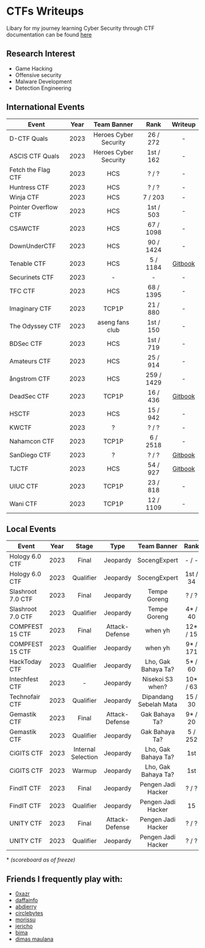 # CTFs Writeups
Libary for my journey learning Cyber Security through CTF   
documentation can be found [here](https://hyggehalcyon.gitbook.io/page/ctfs/2023)  

## Research Interest
- Game Hacking   
- Offensive security   
- Malware Development
- Detection Engineering

## International Events
| Event | Year  | Team Banner | Rank | Writeup |
| --- | --- |  :---: |  :---: | :---: |
| D-CTF Quals | 2023 | Heroes Cyber Security | 26 / 272 | - | 
| ASCIS CTF Quals | 2023 | Heroes Cyber Security | 1st / 162 | - | 
| Fetch the Flag CTF | 2023 | HCS | ? / ? | - | 
| Huntress CTF | 2023 | HCS | ? / ? | - | 
| Winja CTF | 2023 | HCS | 7 / 203 | - | 
| Pointer Overflow CTF | 2023 | HCS |  1st / 503 | - |
| CSAWCTF | 2023 | HCS |  67 / 1098 | - |
| DownUnderCTF | 2023 | HCS |  90 / 1424 | - |
| Tenable CTF | 2023 | HCS |  5 / 1184 | [Gitbook](https://hyggehalcyon.gitbook.io/page/ctfs/2023/tenable-ctf-2023) |
| Securinets CTF | 2023 | - |  - | - |
| TFC CTF | 2023 | HCS |  68 / 1395 | - |
| Imaginary CTF | 2023 | TCP1P | 21 / 880 | - |
| The Odyssey CTF | 2023 | aseng fans club | 1st / 150 | - |
| BDSec CTF | 2023 | HCS | 1st / 719 | - |
| Amateurs CTF | 2023 | HCS | 25 / 914 | - |
| ångstrom CTF | 2023 | HCS | 259 / 1429 | - 
| DeadSec CTF | 2023 | TCP1P | 16 / 436 | [Gitbook](https://hyggehalcyon.gitbook.io/page/ctfs/2023/deadsec-ctf-2023) 
| HSCTF | 2023 | HCS | 15 / 942 | -
| KWCTF | 2023 | ? | ? / ? | - 
| Nahamcon CTF | 2023 | TCP1P | 6 / 2518 | -     
| SanDiego CTF |2023 | ? | ? / ? | [Gitbook](https://hyggehalcyon.gitbook.io/page/ctfs/2023/sandiegoctf-2023) 
| TJCTF |  2023 | HCS | 54 / 927 | [Gitbook](https://hyggehalcyon.gitbook.io/page/ctfs/2023/tjctf-2023) 
| UIUC CTF | 2023 | TCP1P | 23 / 818 | -    
| Wani CTF | 2023 | TCP1P | 12 / 1109 | - 
    
    
## Local Events
| Event | Year  | Stage | Type | Team Banner | Rank | Writeup |
| --- | :---: | :---: | :---: |  :---: |  :---: | :---: |
| Hology 6.0 CTF | 2023 | Final | Jeopardy | SocengExpert | - / - | - |
| Hology 6.0 CTF | 2023 | Qualifier | Jeopardy | SocengExpert | 1st / 34 | - |
| Slashroot 7.0 CTF | 2023 | Final | Jeopardy | Tempe Goreng | ? / ? | - |
| Slashroot 7.0 CTF | 2023 | Qualifier | Jeopardy | Tempe Goreng | 4* / 40 | - |
| COMPFEST 15 CTF | 2023 | Final | Attack-Defense | when yh | 12* / 15 | - |
| COMPFEST 15 CTF | 2023 | Qualifier | Jeopardy | when yh | 9* / 171 | - |
| HackToday CTF | 2023 | Qualifier | Jeopardy | Lho, Gak Bahaya Ta? | 5* / 60 | [Gitbook](https://hyggehalcyon.gitbook.io/page/ctfs/2023/hacktoday-ctf-quals) |
| Intechfest CTF | 2023 | - | Jeopardy | Nisekoi S3 when? | 10* / 63 | - |
| Technofair CTF | 2023  | Qualifier | Jeopardy | Dipandang Sebelah Mata | 15 / 30 | - |
| Gemastik CTF | 2023 | Final | Attack-Defense | Gak Bahaya Ta? | 9* / 20 | - |
| Gemastik CTF | 2023  | Qualifier | Jeopardy | Gak Bahaya Ta? | 5 / 252 | [PDF](https://github.com/HyggeHalcyon/WriteUps/blob/main/2023-GemastikCTF/Qualifier/Writeup%20Seleksi%20Gemastik%202023%20-%20Gak%20Bahaya%20Ta.pdf) |
| CiGITS CTF | 2023 |  Internal Selection | Jeopardy |  Lho, Gak Bahaya Ta? | 1st | [Gitbook](https://hyggehalcyon.gitbook.io/page/ctfs/2023/cigits-2023), [PDF](https://github.com/HyggeHalcyon/WriteUps/blob/main/2023-CiGITSCTF/Seleksi_Internal_Gemastik_2023_Gak_Bahaya_Ta.pdf)
| CiGITS CTF | 2023 | Warmup  | Jeopardy |  Lho, Gak Bahaya Ta? | 1st | [PDF](https://github.com/HyggeHalcyon/WriteUps/blob/main/2023-CiGITSCTF/Writeup%20Warm%20Up%20Gak%20Bahaya%20Ta%20Seleksi%20Internal%20Gemastik%202023.pdf)
| FindIT CTF | 2023 | Final | Jeopardy  | Pengen Jadi Hacker | ? / ? | -
| FindIT CTF | 2023 | Qualifier | Jeopardy | Pengen Jadi Hacker | 15 | [Gitbook](https://hyggehalcyon.gitbook.io/page/ctfs/2023/findit-ctf-2023) 
| UNITY CTF | 2023 | Final | Attack-Defense | Pengen Jadi Hacker | ? / ? | -
| UNITY CTF | 2023 | Qualifier | Jeopardy | Pengen Jadi Hacker | ? / ? | -

\* *(scoreboard as of freeze)*

## Friends I frequently play with:
- [0xazr](https://github.com/0xazr)
- [daffainfo](https://github.com/daffainfo)
- [abdierry](https://github.com/yaudahbanh)
- [circlebytes](https://github.com/ifzahri)
- [morissu](https://github.com/Morissu)
- [jericho](https://github.com/0xazr)
- [bima]()
- [dimas maulana](https://github.com/dimasma0305)
